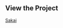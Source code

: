 ## View the Project
[Sakai]([https://<username>.github.io/<repository-name>](https://adam-fulford-jpn.github.io/sakai_demo/))
